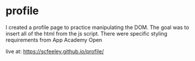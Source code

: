 # profile
I created a profile page to practice manipulating the DOM. 
The goal was to insert all of the html from the js script.
There were specific styling requirements from App Academy Open

live at: https://scfeeley.github.io/profile/
